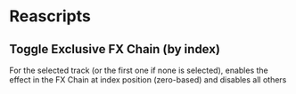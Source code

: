 # Reascripts


## Toggle Exclusive FX Chain (by index)

For the selected track (or the first one if none is selected), enables the effect in the FX Chain at index position (zero-based) and disables all others

